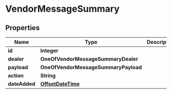 # VendorMessageSummary

## Properties
Name | Type | Description | Notes
------------ | ------------- | ------------- | -------------
**id** | **Integer** |  | 
**dealer** | **OneOfVendorMessageSummaryDealer** |  |  [optional]
**payload** | **OneOfVendorMessageSummaryPayload** |  | 
**action** | **String** |  |  [optional]
**dateAdded** | [**OffsetDateTime**](OffsetDateTime.md) |  |  [optional]
